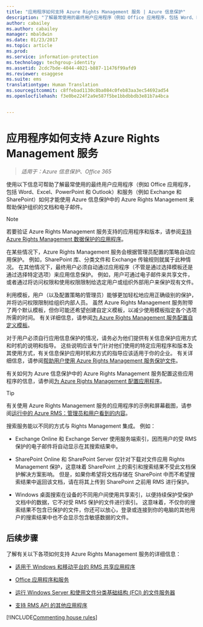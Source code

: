 ```yaml
---
title: "应用程序如何支持 Azure Rights Management 服务 | Azure 信息保护"
description: "了解最常使用的最终用户应用程序（例如 Office 应用程序，包括 Word、Excel、PowerPoint 和 Outlook）和服务（例如 Exchange 和 SharePoint）如何才能使用 Azure 信息保护中的 Azure Rights Management 来帮助保护组织的文档和电子邮件。"
author: cabailey
ms.author: cabailey
manager: mbaldwin
ms.date: 01/23/2017
ms.topic: article
ms.prod: 
ms.service: information-protection
ms.technology: techgroup-identity
ms.assetid: 2cdc7bde-4044-4021-b887-11476f99afd9
ms.reviewer: esaggese
ms.suite: ems
translationtype: Human Translation
ms.sourcegitcommit: c8ffebad1130c8ba084c0feb83aa3ec54692ad54
ms.openlocfilehash: f3e0be224f2a9e587f5be1bbdbbdb3e81b7a4bca


---
```


# <a name="how-applications-support-the-azure-rights-management-service"></a>应用程序如何支持 Azure Rights Management 服务

>*适用于：Azure 信息保护、Office 365*

使用以下信息可帮助了解最常使用的最终用户应用程序（例如 Office 应用程序，包括 Word、Excel、PowerPoint 和 Outlook）和服务（例如 Exchange 和 SharePoint）如何才能使用 Azure 信息保护中的 Azure Rights Management 来帮助保护组织的文档和电子邮件。 
> [!NOTE]
> 若要验证 Azure Rights Management 服务支持的应用程序和版本，请参阅[支持 Azure Rights Management 数据保护的应用程序](../get-started/requirements-applications.md)。

在某些情况下，Azure Rights Management 服务会根据管理员配置的策略自动应用保护。 例如，SharePoint 库、分类文件和 Exchange 传输规则就属于此种情况。 在其他情况下，最终用户必须自动通过应用程序（不管是通过选择模板还是通过选择特定选项）来应用信息保护。 例如，用户可通过电子邮件来共享文件，或者通过将访问权限和使用权限限制给选定用户或组织外部用户来保护现有文件。

利用模板，用户（以及配置策略的管理员）能够更加轻松地应用正确级别的保护，并将访问权限限制给组织内部人员。 虽然 Azure Rights Management 服务附带了两个默认模板，但你可能还希望创建自定义模板，以减少使用模板指定各个选项所需的时间。 有关详细信息，请参阅[为 Azure Rights Management 服务配置自定义模板](../deploy-use/configure-custom-templates.md)。

对于用户必须自行应用信息保护的情况，请务必为他们提供有关信息保护应用方式和时机的说明和指导。 这些说明应该专门针对他们使用的特定应用程序和版本及其使用方式，有关信息保护应用时机和方式的指导应该适用于你的企业。 有关详细信息，请参阅[帮助用户使用 Azure Rights Management 服务保护文件](../deploy-use/help-users.md)。

有关如何为 Azure 信息保护中的 Azure Rights Management 服务配置这些应用程序的信息，请参阅[为 Azure Rights Management 配置应用程序](../deploy-use/configure-applications.md)。

> [!TIP]
> 有关使用 Azure Rights Management 服务的应用程序的示例和屏幕截图，请参阅[运行中的 Azure RMS：管理员和用户看到的内容](what-admins-users-see.md)。

搜索服务能以不同的方式与 Rights Management 集成。 例如： 

- Exchange Online 和 Exchange Server 使用服务端索引，因而用户的受 RMS 保护的电子邮件将自动显示在其搜索结果中。 

- SharePoint Online 和 SharePoint Server 仅针对下载对文件应用 Rights Management 保护，这意味着 SharePoint 上的索引和搜索结果不受此文档保护解决方案影响。 但是，如果你希望将文档存储在 SharePoint 中而不希望搜索结果中返回该文档，请在将其上传到 SharePoint 之前用 RMS 进行保护。

- Windows 桌面搜索在设备的不同用户间使用共享索引，以便持续保护受保护文档中的数据，它不对受 RMS 保护的文件进行索引。 这意味着，不仅你的搜索结果不包含已保护的文件，你还可以放心，登录或连接到你的电脑的其他用户的搜索结果中也不会显示包含敏感数据的文件。 



## <a name="next-steps"></a>后续步骤

了解有关以下各项如何支持 Azure Rights Management 服务的详细信息：

-   [适用于 Windows 和移动平台的 RMS 共享应用程序](sharing-app-support.md)

-   [Office 应用程序和服务](office-apps-services-support.md)

-   [运行 Windows Server 和使用文件分类基础结构 (FCI) 的文件服务器](file-server-support.md)

-   [支持 RMS API 的其他应用程序](api-support.md)

[!INCLUDE[Commenting house rules](../includes/houserules.md)]



<!--HONumber=Jan17_HO4-->


